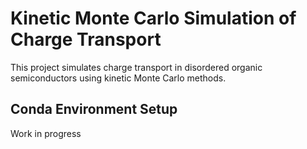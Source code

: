 # Kinetic Monte Carlo Simulation of Charge Transport

This project simulates charge transport in disordered organic semiconductors using kinetic Monte Carlo methods.

## Conda Environment Setup

Work in progress